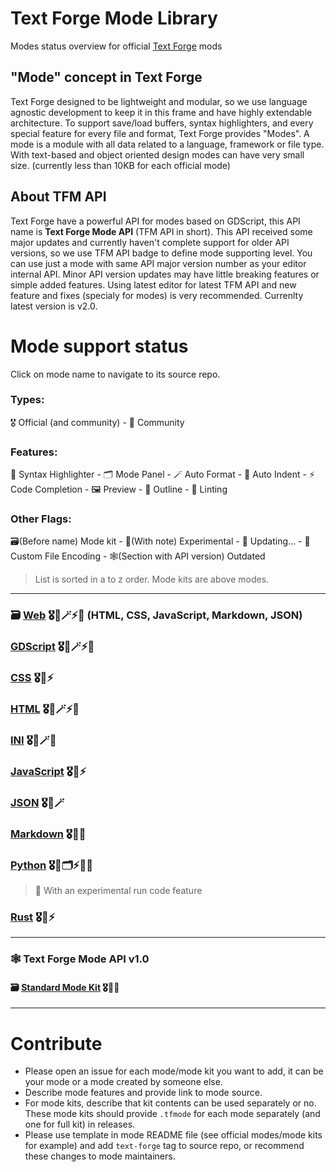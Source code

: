 # Text Forge Mode Library
Modes status overview for official [Text Forge](https://github.com/mkh-user/text-forge) mods

## "Mode" concept in Text Forge
Text Forge designed to be lightweight and modular, so we use language agnostic development to keep it in this frame and have highly extendable architecture. To support save/load buffers, syntax highlighters, and every special feature for every file and format, Text Forge provides "Modes". A mode is a module with all data related to a language, framework or file type. With text-based and object oriented design modes can have very small size. (currently less than 10KB for each official mode)

## About TFM API
Text Forge have a powerful API for modes based on GDScript, this API name is **Text Forge Mode API** (TFM API in short). This API received some major updates and currently haven't complete support for older API versions, so we use TFM API badge to define mode supporting level. You can use just a mode with same API major version number as your editor internal API. Minor API version updates may have little breaking features or simple added features. Using latest editor for latest TFM API and new feature and fixes (specialy for modes) is very recommended. Currenlty latest version is v2.0.

# Mode support status

Click on mode name to navigate to its source repo.

### Types:
🎖️ Official (and community) - 👥 Community
### Features:
🎨 Syntax Highlighter - 🗂️ Mode Panel - 🪄 Auto Format - 📐 Auto Indent - ⚡ Code Completion - 🖼️ Preview - 🧭 Outline - 🚨 Linting
### Other Flags:
🗃️(Before name) Mode kit - 🧪(With note) Experimental - 🚧 Updating... - 🧾 Custom File Encoding - 🕸️(Section with API version) Outdated

> List is sorted in a to z order. Mode kits are above modes.
> <!--Order: A B C D E F G H I J K L M N O P Q R S T U V W X Y Z-->

---

### 🗃️ [Web](https://github.com/text-forge/web-mode-kit) 🎖️🎨🪄⚡🧭 (HTML, CSS, JavaScript, Markdown, JSON)
### [GDScript](https://github.com/text-forge/gdscript-mode) 🎖️🎨🪄⚡🧭
### [CSS](https://github.com/text-forge/web-mode-kit) 🎖️🎨⚡
### [HTML](https://github.com/text-forge/web-mode-kit) 🎖️🎨🪄⚡🧭
### [INI](https://github.com/text-forge/ini-mode) 🎖️🎨🪄🧭
### [JavaScript](https://github.com/text-forge/web-mode-kit) 🎖️🎨⚡
### [JSON](https://github.com/text-forge/web-mode-kit) 🎖️🎨🪄
### [Markdown](https://github.com/text-forge/web-mode-kit) 🎖️🎨🧭
### [Python](https://github.com/text-forge/python-mode) 🎖️🎨🗂️⚡🧭🧪
> 🧪 With an experimental run code feature
### [Rust](https://github.com/text-forge/rust-mode) 🎖️🎨⚡

---
### 🕸️ Text Forge Mode API v1.0
#### 🗃️ [Standard Mode Kit](https://github.com/text-forge/mode-library/tree/mode-api-1) 🎖️🎨🧹

---

# Contribute
- Please open an issue for each mode/mode kit you want to add, it can be your mode or a mode created by someone else.
- Describe mode features and provide link to mode source. 
- For mode kits, describe that kit contents can be used separately or no. These mode kits should provide `.tfmode` for each mode separately (and one for full kit) in releases. 
- Please use template in mode README file (see official modes/mode kits for example) and add `text-forge` tag to source repo, or recommend these changes to mode maintainers.
